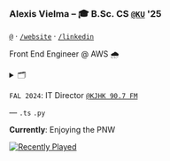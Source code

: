 ### Alexis Vielma – 🎓 B.Sc. CS [`@KU`](https://ku.edu 'School Website') '25

[`@`](mailto:hi@alexis.lol 'Contact Me') · [`/website`](https://alexis.lol 'Peronsal Website') · [`/linkedin`](https://www.linkedin.com/in/aelxxs/ 'LinkedIn')

Front End Engineer @ AWS 🌧️

<details>
  <summary>🗂️</summary>

  `SUM 2022`: Production Engineering Fellow [`@Meta`](https://meta.com/ 'Meta') ([`@MLH`](https://fellowship.mlh.io/ 'MLH'))

  `SUM 2023`: SWE Intern [`@Lightbulb.ai`](https://lightbulb.ai/ 'Lightbulb.ai')

  `FAL 2023`: IT Director [`@KJHK 90.7 FM`](https://kjhk.org 'KJHK 90.7 FM') & SWE [`@Lightbulb.ai`](https://lightdoc.ai/ 'Lightbulb.ai') (now LightDoc.ai)

  `SUM 2024`: FEE Intern [`@Amazon`](https://amazon.com)
</details>

`FAL 2024`: IT Director [`@KJHK 90.7 FM`](https://kjhk.org 'KJHK 90.7 FM') 

—
`.ts` `.py`

**Currently**: Enjoying the PNW

[![Recently Played](https://lastfm-recently-played.vercel.app/api?user=aelxxs&count=1)](https://www.last.fm/user/aelxxs)

